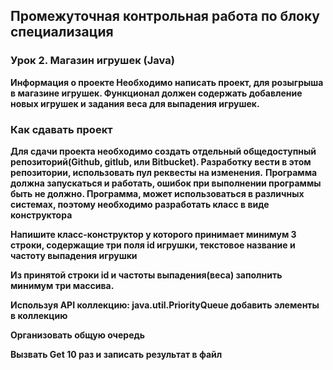 ## Промежуточная контрольная работа по блоку специализация
### Урок 2. Магазин игрушек (Java)
__Информация о проекте
Необходимо написать проект, для розыгрыша в магазине игрушек. Функционал должен содержать добавление новых игрушек и задания веса для выпадения игрушек.__

### Как сдавать проект
__Для сдачи проекта необходимо создать отдельный общедоступный репозиторий(Github, gitlub, или Bitbucket). Разработку вести в этом репозитории, использовать пул реквесты на изменения.__ 
__Программа должна запускаться и работать, ошибок при выполнении программы быть не должно. Программа, может использоваться в различных системах, поэтому необходимо разработать класс в виде конструктора__

__Напишите класс-конструктор у которого принимает минимум 3 строки, содержащие три поля id игрушки, текстовое название и частоту выпадения игрушки__

__Из принятой строки id и частоты выпадения(веса) заполнить минимум три массива.__

__Используя API коллекцию: java.util.PriorityQueue добавить элементы в коллекцию__

__Организовать общую очередь__

__Вызвать Get 10 раз и записать результат в файл__
